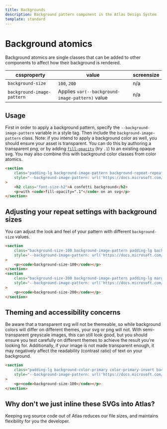 ```yaml
---
title: Backgrounds
description: Background pattern component in the Atlas Design System
template: standard
---
```


# Background atomics

Background atomics are single classes that can be added to other components to affect how their background is rendered.

| cssproperty                | value                                           | screensize |
| -------------------------- | ----------------------------------------------- | ---------- |
| `background-size`          | `100`, `200`                                    | n/a        |
| `background-image-pattern` | Applies `var(--background-image-pattern)` value | n/a        |

## Usage

First in order to apply a background pattern, specify the `--background-image-pattern` variable in a style tag. Then include the `background-image-pattern` class. Note: if you intend to apply a background color as well, you should ensure your asset is transparent. You can do this by authoring a transparent png, or by adding [`fill-opacity`](https://developer.mozilla.org/en-US/docs/Web/SVG/Attribute/fill-opacity) (try `.1`) to an existing opaque svg. You may also combine this with background color classes from color atomics.

```html
<section
	class="padding-lg background-image-pattern background-repeat-repeat background-color-primary color-primary-invert"
	style="--background-image-pattern: url('https://docs.microsoft.com/en-us/media/background-patterns/pixie-sticks.svg')"
>
	<h2 class="font-size-h2">A confetti background</h2>
	<p>with <code>fill-opacity=".1"</code> on an svg</p>
</section>
```

## Adjusting your repeat settings with background sizes

You can adjust the look and feel of your pattern with different `background-size` values.

```html
<section
	class="background-size-100 background-image-pattern padding-lg background-color-primary color-primary-invert"
	style="--background-image-pattern: url('https://docs.microsoft.com/en-us/media/background-patterns/plus.svg')"
>
	<p><code>background-size-100</code></p>
</section>
<section
	class="background-size-200 background-image-pattern padding-lg margin-top-xxs background-color-primary color-primary-invert"
	style="--background-image-pattern: url('https://docs.microsoft.com/en-us/media/background-patterns/plus.svg')"
>
	<p><code>background-size-200</code></p>
</section>
```

## Theming and accessibility concerns

Be aware that a transparent svg will not be themeable, so while background colors will differ on different themes, your svg or png will not. With semi-transparent greyscale images, this can still look good, but you should ensure you test carefully on different themes to achieve the result you're looking for. Additionally, if your image is not made transparent enough, it may negatively affect the readability (contrast ratio) of text on your background.

```html
<section
	class="padding-lg background-color-primary color-primary-invert background-image-pattern background-repeat-repeat background-size-100"
	style="--background-image-pattern: url('https://docs.microsoft.com/en-us/media/background-patterns/plus.svg')"
>
	<p><code>background-size-100</code></p>
</section>
```

## Why don't we just inline these SVGs into Atlas?

Keeping svg source code out of Atlas reduces our file sizes, and maintains flexibility for you the developer.
